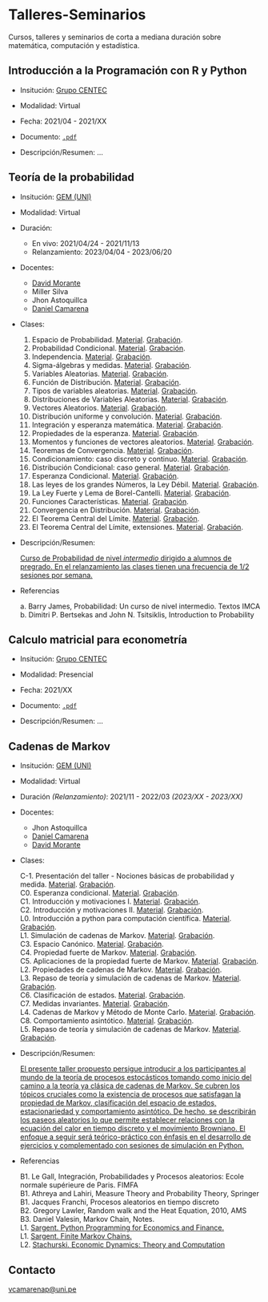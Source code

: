 # Talleres-Seminarios

Cursos, talleres y seminarios de corta a mediana duración sobre matemática, computación y estadística.


## Introducción a la Programación con R y Python

   - Insitución: [Grupo CENTEC](https://www.facebook.com/grupocentec)
   
   - Modalidad: Virtual
   
   - Fecha: 2021/04 - 2021/XX
   
   - Documento: [`.pdf`](../main/03/gem2017.pdf)
   
   - Descripción/Resumen: ...


## Teoría de la probabilidad

- Insitución: [GEM (UNI)](https://www.facebook.com/GEMFCUNI)

- Modalidad: Virtual

- Duración: 

   - En vivo: 2021/04/24 - 2021/11/13
   - Relanzamiento: 2023/04/04 - 2023/06/20

- Docentes: 

   - [David Morante](https://github.com/Dlay05)
   - Miller Silva
   - Jhon Astoquillca
   - [Daniel Camarena](https://github.com/DanielCamarena)

- Clases:
   
   1. Espacio de Probabilidad. [Material](https://drive.google.com/file/d/1OKCu-ILEGoG_iw693BtbzvaQlsTu7Q9U/view?usp=share_link). [Grabación](https://youtu.be/S3exXxAityg).
   2. Probabilidad Condicional. [Material](https://drive.google.com/file/d/10DPacAFxwR3ECfHxLW7UBsBZvSyL5R54/view?usp=share_link). [Grabación](https://youtu.be/gfS4voMJcwA).
   3. Independencia. [Material](https://drive.google.com/file/d/12AWRgalmjVyVM7EC-wdH9AmdzrxQA-e3/view?usp=share_link). [Grabación](https://youtu.be/Gq82OKxrlUg).
   4. Sigma-álgebras y medidas. [Material](https://drive.google.com/file/d/1nzaW3GMgz8sx6MfMbSNLAPAcTpWm1Aja/view?usp=share_link). [Grabación](https://youtu.be/CxMyLMm4Pf4).
   5. Variables Aleatorias. [Material](https://drive.google.com/file/d/1nxy7fR-BNqMbVQRP4X0dKGqrWw5G74kC/view?usp=share_link). [Grabación](https://youtu.be/JXgDHkz5S-8).
   6. Función de Distribución. [Material](). [Grabación](https://youtu.be/dkTglvD0ToU).
   7. Tipos de variables aleatorias. [Material](). [Grabación](https://youtu.be/f-LM-_RZ9yc).
   8. Distribuciones de Variables Aleatorias. [Material](). [Grabación](https://youtu.be/EkzT4guT8og).
   9. Vectores Aleatorios. [Material](). [Grabación](https://youtu.be/yGhmEPOqdwE).
   10. Distribución uniforme y convolución. [Material](). [Grabación](https://youtu.be/IwfjTGQGyR4).
   11. Integración y esperanza matemática. [Material](). [Grabación]().
   12. Propiedades de la esperanza. [Material](). [Grabación]().
   13. Momentos y funciones de vectores aleatorios. [Material](). [Grabación]().
   14. Teoremas de Convergencia. [Material](). [Grabación]().
   15. Condicionamiento: caso discreto y continuo. [Material](). [Grabación]().
   16. Distribución Condicional: caso general. [Material](). [Grabación]().
   17. Esperanza Condicional. [Material](). [Grabación]().
   18. Las leyes de los grandes Números, la Ley Débil. [Material](). [Grabación]().
   19. La Ley Fuerte y Lema de Borel-Cantelli. [Material](). [Grabación]().
   20. Funciones Características. [Material](). [Grabación]().
   21. Convergencia en Distribución. [Material](). [Grabación]().
   22. El Teorema Central del Límite. [Material](). [Grabación]().
   23. El Teorema Central del Límite, extensiones. [Material](). [Grabación]().

- Descripción/Resumen: 
   
   [Curso de Probabilidad de nivel *intermedio* dirigido a alumnos de pregrado. En el relanzamiento las clases tienen una frecuencia de 1/2 sesiones por semana.](https://www.facebook.com/GEMFCUNI/posts/pfbid025QnWHQb9F6HdTH8HNZiqf6SL1T19WXqCrdWwm41ccxiccLfUUBca9czd3AtG4Z3ul)
   
- Referencias
   
   a. Barry James, Probabilidad: Un curso de nivel intermedio. Textos IMCA <br>
   b. Dimitri P. Bertsekas and John N. Tsitsiklis, Introduction to Probability <br>


## Calculo matricial para econometría

   - Insitución: [Grupo CENTEC](https://www.facebook.com/grupocentec)
   
   - Modalidad: Presencial
   
   - Fecha: 2021/XX
   
   - Documento: [`.pdf`](../main/03/gem2017.pdf)
   
   - Descripción/Resumen: ...

## Cadenas de Markov

- Insitución: [GEM (UNI)](https://www.facebook.com/GEMFCUNI)

- Modalidad: Virtual

- Duración *(Relanzamiento)*: 2021/11 - 2022/03 *(2023/XX - 2023/XX)*

- Docentes: 

   - Jhon Astoquillca
   - [Daniel Camarena](https://github.com/DanielCamarena)
   - [David Morante](https://github.com/Dlay05)

- Clases:
   
   C-1. Presentación del taller - Nociones básicas de probabilidad y medida. [Material](). [Grabación]().<br>
   C0. Esperanza condicional. [Material](). [Grabación]().<br>
   C1. Introducción y motivaciones I. [Material](). [Grabación]().<br>
   C2. Introducción y motivaciones II. [Material](). [Grabación]().<br>
   L0. Introducción a python para computación científica. [Material](). [Grabación]().<br>
   L1. Simulación de cadenas de Markov. [Material](). [Grabación]().<br>
   C3. Espacio Canónico. [Material](). [Grabación]().<br>
   C4. Propiedad fuerte de Markov. [Material](). [Grabación]().<br>
   C5. Aplicaciones de la propiedad fuerte de Markov. [Material](). [Grabación]().<br>
   L2. Propiedades de cadenas de Markov. [Material](). [Grabación]().<br>
   L3. Repaso de teoría y simulación de cadenas de Markov. [Material](). [Grabación]().<br>
   C6. Clasificación de estados. [Material](). [Grabación]().<br>
   C7. Medidas invariantes. [Material](). [Grabación](). <br>
   L4. Cadenas de Markov y Método de Monte Carlo. [Material](). [Grabación](). <br>
   C8. Comportamiento asintótico. [Material](). [Grabación](). <br>
   L5. Repaso de teoría y simulación de cadenas de Markov. [Material](). [Grabación](). <br>

- Descripción/Resumen: 
   
   [El presente taller propuesto persigue introducir a los participantes al mundo de la teoría de procesos estocásticos tomando como inicio del camino a la teoría ya clásica de cadenas de Markov. Se cubren los tópicos cruciales como la existencia de procesos que satisfagan la propiedad de Markov, clasificación del espacio de estados, estacionariedad y comportamiento asintótico. De hecho, se describirán los paseos aleatorios lo que permite establecer relaciones con la ecuación del calor en tiempo discreto y el movimiento Browniano. El enfoque a seguir será teórico-práctico con énfasis en el desarrollo de ejercicios y complementado con sesiones de simulación en Python.](https://www.facebook.com/GEMFCUNI/posts/pfbid0axQFuTPstJ6ErGkQgcYCQp5dgt2Kmou9Fp5NiwwxVtvVmohyUActGWZn4QP8cFAEl)
   
- Referencias
   
   B1. Le Gall, Integración, Probabilidades y Procesos aleatorios: Ecole normale supérieure de Paris. FIMFA <br>
   B1. Athreya and Lahiri, Measure Theory and Probability Theory, Springer <br>
   B1. Jacques Franchi, Procesos aleatorios en tiempo discreto <br>
   B2. Gregory Lawler, Random walk and the Heat Equation, 2010, AMS  <br>
   B3. Daniel Valesin, Markov Chain, Notes. <br>
   L1. [Sargent. Python Programming for Economics and Finance.](https://python-programming.quantecon.org/intro.html) <br>
   L1. [Sargent. Finite Markov Chains.](https://python.quantecon.org/finite_markov.html) <br>
   L2. [Stachurski. Economic Dynamics: Theory and Computation](https://johnstachurski.net/edtc.html) <br>


## Contacto

vcamarenap@uni.pe
